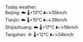 Today weather:  
Beijing: ☁️   🌡️+13°C 🌬️↘35km/h  
Tianjin: ☁️   🌡️+15°C 🌬️↓39km/h  
Shijiazhuang: ☁️   🌡️+17°C 🌬️↘16km/h  
Tangshan: ☀️   🌡️+12°C 🌬️↘34km/h  
